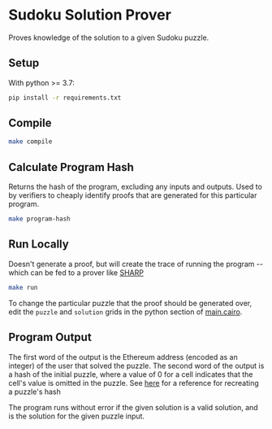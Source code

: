 # Sudoku Solution Prover

Proves knowledge of the solution to a given Sudoku puzzle.

## Setup

With python >= 3.7:

```sh
pip install -r requirements.txt
```

## Compile

```sh
make compile
```

## Calculate Program Hash

Returns the hash of the program, excluding any inputs and outputs. Used to by verifiers to cheaply identify 
proofs that are generated for this particular program.

```sh
make program-hash
```

## Run Locally

Doesn't generate a proof, but will create the trace of running the program -- which can be fed to a prover like
[SHARP](https://www.cairo-lang.org/docs/sharp.html)

```sh
make run
```

To change the particular puzzle that the proof should be generated over, edit the `puzzle` and `solution` grids
in the python section of [main.cairo](./contracts/main.cairo#L29).

## Program Output

The first word of the output is the Ethereum address (encoded as an integer) of the user that solved the puzzle.
The second word of the output is a hash of the initial puzzle, where a value of 0 for a cell indicates that the cell's value is
omitted in the puzzle. See [here](https://github.com/starkware-libs/cairo-lang/blob/e8823212248a37cd5bf85bfb4885b89030566696/src/starkware/cairo/common/hash_chain.py)
for a reference for recreating a puzzle's hash

The program runs without error if the given solution is a valid solution, and is the solution for the given puzzle input.

